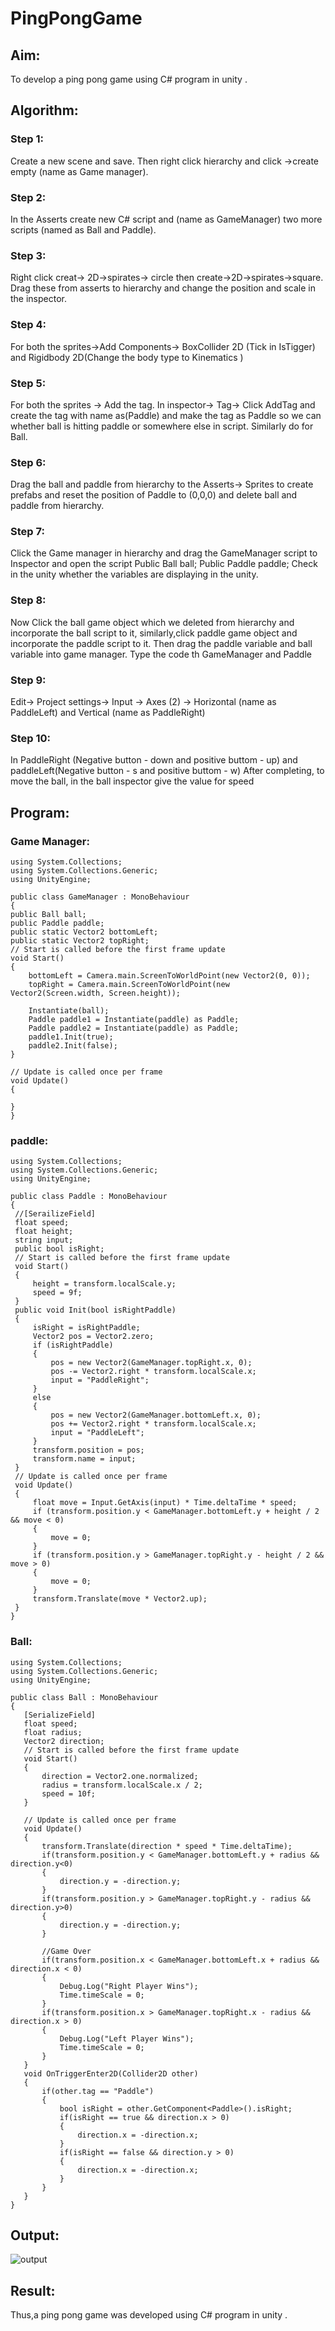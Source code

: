 # PingPongGame

## Aim:
To develop a ping pong game using C# program in unity .


## Algorithm:
### Step 1:
Create a new scene and save. Then right click hierarchy and click ->create empty (name as Game manager).
### Step 2:
In the Asserts create new C# script and (name as GameManager) two more scripts (named as Ball and Paddle).
### Step 3:
Right click creat-> 2D->spirates-> circle then create->2D->spirates->square. Drag these from asserts to hierarchy and change the position and scale in the inspector.
### Step 4:
For both the sprites->Add Components-> BoxCollider 2D (Tick in IsTigger) and Rigidbody 2D(Change the body type to Kinematics )
### Step 5:
For both the sprites -> Add the tag. In inspector-> Tag-> Click AddTag and create the tag with name as(Paddle) and make the tag as Paddle so we can whether ball is hitting paddle or somewhere else in script. Similarly do for Ball.
### Step 6:
Drag the ball and paddle from hierarchy to the Asserts-> Sprites to create prefabs and reset the position of Paddle to (0,0,0) and delete ball and paddle from hierarchy.
### Step 7:
Click the Game manager in hierarchy and drag the GameManager script to Inspector and open the script
Public Ball ball;
Public Paddle paddle;
Check in the unity whether the variables are displaying in the unity.
### Step 8:
Now Click the ball game object which we deleted from hierarchy and incorporate the ball script to it, similarly,click paddle game object and incorporate the paddle script to it. Then drag the paddle variable and ball variable into game manager.
Type the code th GameManager and Paddle
### Step 9:
Edit-> Project settings-> Input -> Axes (2) -> Horizontal (name as PaddleLeft) and Vertical (name as PaddleRight)
### Step 10:
In PaddleRight (Negative button - down and positive buttom - up) and paddleLeft(Negative button - s and positive buttom - w)
 After completing, to move the ball, in the ball inspector give the value for speed
 
 ## Program:
 ### Game Manager:
 ```
 using System.Collections;
using System.Collections.Generic;
using UnityEngine;

public class GameManager : MonoBehaviour
{
 public Ball ball;
 public Paddle paddle;
 public static Vector2 bottomLeft;
 public static Vector2 topRight;
 // Start is called before the first frame update
 void Start()
 {
     bottomLeft = Camera.main.ScreenToWorldPoint(new Vector2(0, 0));
     topRight = Camera.main.ScreenToWorldPoint(new Vector2(Screen.width, Screen.height));

     Instantiate(ball);
     Paddle paddle1 = Instantiate(paddle) as Paddle;
     Paddle paddle2 = Instantiate(paddle) as Paddle;
     paddle1.Init(true);
     paddle2.Init(false);
 }

 // Update is called once per frame
 void Update()
 {
     
 }
}
```
### paddle:
```
using System.Collections;
using System.Collections.Generic;
using UnityEngine;

public class Paddle : MonoBehaviour
{
 //[SerailizeField]
 float speed;
 float height;
 string input;
 public bool isRight;
 // Start is called before the first frame update
 void Start()
 {
     height = transform.localScale.y;
     speed = 9f;
 }
 public void Init(bool isRightPaddle)
 {
     isRight = isRightPaddle;
     Vector2 pos = Vector2.zero;
     if (isRightPaddle)
     {
         pos = new Vector2(GameManager.topRight.x, 0);
         pos -= Vector2.right * transform.localScale.x;
         input = "PaddleRight";
     }
     else
     {
         pos = new Vector2(GameManager.bottomLeft.x, 0);
         pos += Vector2.right * transform.localScale.x;
         input = "PaddleLeft";
     }
     transform.position = pos;
     transform.name = input;
 }
 // Update is called once per frame
 void Update()
 {
     float move = Input.GetAxis(input) * Time.deltaTime * speed;
     if (transform.position.y < GameManager.bottomLeft.y + height / 2 && move < 0)
     {
         move = 0;
     }
     if (transform.position.y > GameManager.topRight.y - height / 2 && move > 0)
     {
         move = 0;
     }
     transform.Translate(move * Vector2.up);
 }
}
```
### Ball:
```
using System.Collections;
using System.Collections.Generic;
using UnityEngine;

public class Ball : MonoBehaviour
{
   [SerializeField]
   float speed;
   float radius;
   Vector2 direction;
   // Start is called before the first frame update
   void Start()
   {
       direction = Vector2.one.normalized;
       radius = transform.localScale.x / 2;
       speed = 10f;
   }

   // Update is called once per frame
   void Update()
   {
       transform.Translate(direction * speed * Time.deltaTime);
       if(transform.position.y < GameManager.bottomLeft.y + radius && direction.y<0)
       {
           direction.y = -direction.y;
       }
       if(transform.position.y > GameManager.topRight.y - radius && direction.y>0)
       {
           direction.y = -direction.y;
       }

       //Game Over
       if(transform.position.x < GameManager.bottomLeft.x + radius && direction.x < 0)
       {
           Debug.Log("Right Player Wins");
           Time.timeScale = 0;
       }
       if(transform.position.x > GameManager.topRight.x - radius && direction.x > 0)
       {
           Debug.Log("Left Player Wins");
           Time.timeScale = 0;
       }
   }
   void OnTriggerEnter2D(Collider2D other)
   {
       if(other.tag == "Paddle")
       {
           bool isRight = other.GetComponent<Paddle>().isRight;
           if(isRight == true && direction.x > 0)
           {
               direction.x = -direction.x;
           }
           if(isRight == false && direction.y > 0)
           {
               direction.x = -direction.x;
           }
       }
   }
}
```
 ## Output:
 ![output](https://github.com/jhansi21005096/PingPongGame/blob/main/outputping.png)
 ## Result:
Thus,a ping pong game was developed using C# program in unity .
